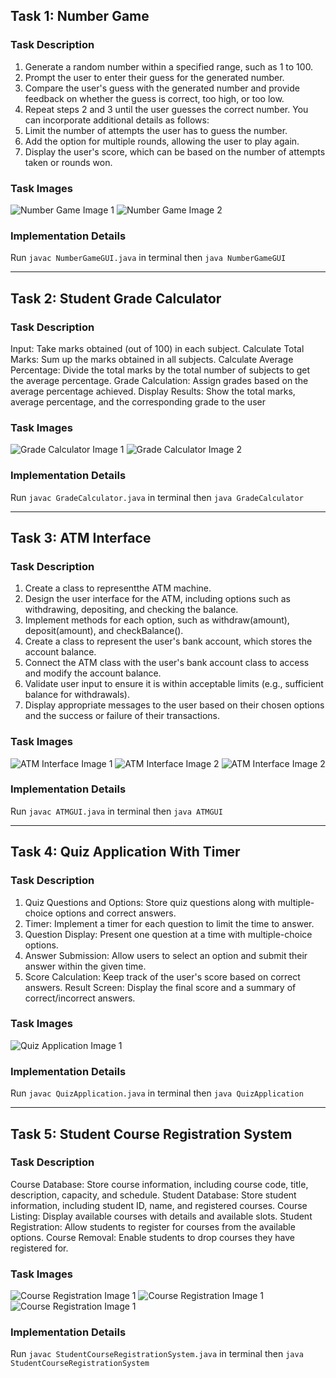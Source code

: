 
## Task 1: Number Game

### Task Description

1. Generate a random number within a specified range, such as 1 to 100.
2. Prompt the user to enter their guess for the generated number.
3. Compare the user's guess with the generated number and provide feedback on whether the guess is correct, too high, or too low.
4. Repeat steps 2 and 3 until the user guesses the correct number. You can incorporate additional details as follows:
5. Limit the number of attempts the user has to guess the number.
6. Add the option for multiple rounds, allowing the user to play again.
7. Display the user's score, which can be based on the number of attempts taken or rounds won.

### Task Images

![Number Game Image 1](https://github.com/Pankaj-Bind/codesoft/blob/main/Task%201%20Number%20Game/output1.png)
![Number Game Image 2](https://github.com/Pankaj-Bind/codesoft/blob/main/Task%201%20Number%20Game/output2.png)

### Implementation Details

Run ```javac NumberGameGUI.java``` in terminal
then ```java NumberGameGUI```

---

## Task 2: Student Grade Calculator

### Task Description

Input: Take marks obtained (out of 100) in each subject.
Calculate Total Marks: Sum up the marks obtained in all subjects.
Calculate Average Percentage: Divide the total marks by the total number of subjects to get the
average percentage.
Grade Calculation: Assign grades based on the average percentage achieved.
Display Results: Show the total marks, average percentage, and the corresponding grade to the user

### Task Images

![Grade Calculator Image 1](https://github.com/Pankaj-Bind/codesoft/blob/main/Task%202%20Student%20Grade%20Calculator/output1.png)
![Grade Calculator Image 2](https://github.com/Pankaj-Bind/codesoft/blob/main/Task%202%20Student%20Grade%20Calculator/output2.png)

### Implementation Details

Run ```javac GradeCalculator.java``` in terminal
then ```java GradeCalculator```

---

## Task 3: ATM Interface

### Task Description

1. Create a class to representthe ATM machine.
2. Design the user interface for the ATM, including options such as withdrawing, depositing, and checking the balance.
3. Implement methods for each option, such as withdraw(amount), deposit(amount), and checkBalance().
4. Create a class to represent the user's bank account, which stores the account balance.
5. Connect the ATM class with the user's bank account class to access and modify the account balance.
6. Validate user input to ensure it is within acceptable limits (e.g., sufficient balance for withdrawals).
7. Display appropriate messages to the user based on their chosen options and the success or failure of their transactions.

### Task Images

![ATM Interface Image 1](https://github.com/Pankaj-Bind/codesoft/blob/main/Task%203%20ATM%20Interface/output1.png)
![ATM Interface Image 2](https://github.com/Pankaj-Bind/codesoft/blob/main/Task%203%20ATM%20Interface/output2.png)
![ATM Interface Image 2](https://github.com/Pankaj-Bind/codesoft/blob/main/Task%203%20ATM%20Interface/output3.png)

### Implementation Details

Run ```javac ATMGUI.java``` in terminal
then ```java ATMGUI```

---

## Task 4: Quiz Application With Timer

### Task Description

1. Quiz Questions and Options: Store quiz questions along with multiple-choice options and correct answers.
2. Timer: Implement a timer for each question to limit the time to answer.
3. Question Display: Present one question at a time with multiple-choice options.
4. Answer Submission: Allow users to select an option and submit their answer within the given time.
5. Score Calculation: Keep track of the user's score based on correct answers.
Result Screen: Display the final score and a summary of correct/incorrect answers.

### Task Images

![Quiz Application Image 1](https://github.com/Pankaj-Bind/codesoft/blob/main/Task%204%20Quiz%20Application%20With%20Timer/output1.png)

### Implementation Details

Run ```javac QuizApplication.java``` in terminal
then ```java QuizApplication```

---

## Task 5: Student Course Registration System

### Task Description

Course Database: Store course information, including course code, title, description, capacity, and schedule.
Student Database: Store student information, including student ID, name, and registered courses.
Course Listing: Display available courses with details and available slots. Student Registration: Allow students to register for courses from the available options.
Course Removal: Enable students to drop courses they have registered for.

### Task Images

![Course Registration Image 1](https://github.com/Pankaj-Bind/codesoft/blob/main/Task%205%20Student%20Course%20Registration%20System/output1.png)
![Course Registration Image 1](https://github.com/Pankaj-Bind/codesoft/blob/main/Task%205%20Student%20Course%20Registration%20System/output2.png)
![Course Registration Image 1](https://github.com/Pankaj-Bind/codesoft/blob/main/Task%205%20Student%20Course%20Registration%20System/output3.png)

### Implementation Details

Run ```javac StudentCourseRegistrationSystem.java``` in terminal
then ```java StudentCourseRegistrationSystem```
